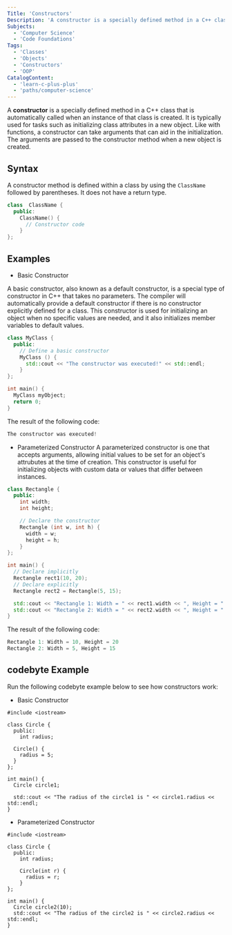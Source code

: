 ```yaml
---
Title: 'Constructors'
Description: 'A constructor is a specially defined method in a C++ class that is automatically called when an instance of that class is created.'
Subjects:
  - 'Computer Science'
  - 'Code Foundations'
Tags:
  - 'Classes'
  - 'Objects'
  - 'Constructors'
  - 'OOP'
CatalogContent:
  - 'learn-c-plus-plus'
  - 'paths/computer-science'
---
```


A **constructor** is a specially defined method in a C++ class that is automatically called when an instance of that class is created. It is typically used for tasks such as initializing class attributes in a new object. Like with functions, a constructor can take arguments that can aid in the initialization. The arguments are passed to the constructor method when a new object is created.

## Syntax

A constructor method is defined within a class by using the `ClassName` followed by parentheses. It does not have a return type.

```cpp
class  ClassName {
  public:
    ClassName() {
      // Constructor code
    }
};
```

## Examples

- Basic Constructor

A basic constructor, also known as a default constructor, is a special type of constructor in C++ that takes no parameters. The compiler will automatically provide a default constructor if there is no constructor explicitly defined for a class. This constructor is used for initializing an object when no specific values are needed, and it also initializes member variables to default values.

```cpp
class MyClass {
  public:
    // Define a basic constructor
    MyClass () {
      std::cout << "The constructor was executed!" << std::endl;
    }
};

int main() {
  MyClass myObject;
  return 0;
}
```

The result of the following code:

```cpp
The constructor was executed!
```

- Parameterized Constructor
  A parameterized constructor is one that accepts arguments, allowing initial values to be set for an object's attrubutes at the time of creation. This constructor is useful for initializing objects with custom data or values that differ between instances.

```cpp
class Rectangle {
  public:
    int width;
    int height;

    // Declare the constructor
    Rectangle (int w, int h) {
      width = w;
      height = h;
    }
};

int main() {
  // Declare implicitly
  Rectangle rect1(10, 20);
  // Declare explicitly
  Rectangle rect2 = Rectangle(5, 15);

  std::cout << "Rectangle 1: Width = " << rect1.width << ", Height = " << rect1.height << std::endl;
  std::cout << "Rectangle 2: Width = " << rect2.width << ", Height = " << rect2.height << std::endl;
}
```

The result of the following code:

```cpp
Rectangle 1: Width = 10, Height = 20
Rectangle 2: Width = 5, Height = 15
```

## codebyte Example

Run the following codebyte example below to see how constructors work:

- Basic Constructor

```codebyte/cpp
#include <iostream>

class Circle {
  public:
    int radius;

  Circle() {
    radius = 5;
  }
};

int main() {
  Circle circle1;

  std::cout << "The radius of the circle1 is " << circle1.radius << std::endl;
}
```

- Parameterized Constructor

```codebyte/cpp
#include <iostream>

class Circle {
  public:
    int radius;

    Circle(int r) {
      radius = r;
    }
};

int main() {
  Circle circle2(10);
  std::cout << "The radius of the circle2 is " << circle2.radius << std::endl;
}
```
